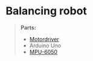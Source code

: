 Balancing robot
===================

>**Parts:**
> - [Motordriver](https://www.robotshop.com/de/de/cytron-10a-5-25v-zweikanal-gleichstrom-motor-treiber.html)
> - Arduino Uno
> - [MPU-6050](https://www.amazon.de/Aukru-MPU-6050-Modul-3-Achsen-analoge-Gyro-Sensor-Beschleunigungssensor-Modul/dp/B00PL70P7K/ref=sr_1_1?ie=UTF8&qid=1517162430&sr=8-1&keywords=imu)
